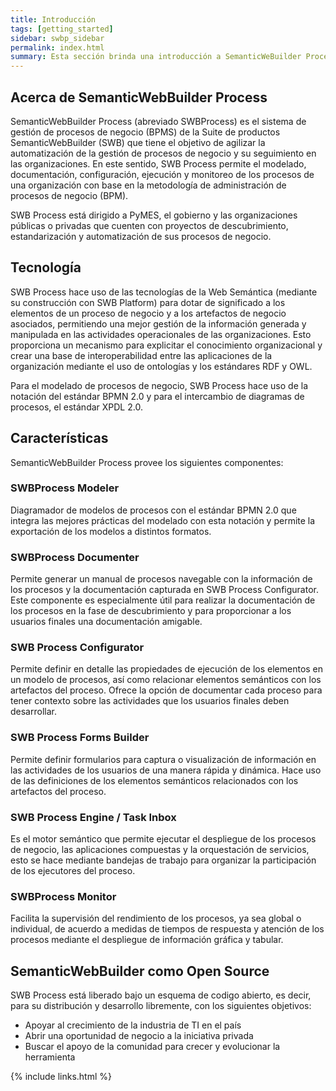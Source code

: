 ```yaml
---
title: Introducción
tags: [getting_started]
sidebar: swbp_sidebar
permalink: index.html
summary: Esta sección brinda una introducción a SemanticWeBuilder Process y sus características.
---
```


## Acerca de SemanticWebBuilder Process

SemanticWebBuilder Process (abreviado SWBProcess) es el sistema de gestión de procesos de negocio (BPMS) de la Suite de productos SemanticWebBuilder (SWB) que tiene el objetivo de agilizar la automatización de la gestión de procesos de negocio y su seguimiento en las organizaciones. En este sentido, SWB Process permite el modelado, documentación, configuración, ejecución y monitoreo de los procesos de una organización con base en la metodología de administración de procesos de negocio (BPM).

SWB Process está dirigido a PyMES, el gobierno y las organizaciones públicas o privadas que cuenten con proyectos de descubrimiento, estandarización y automatización de sus procesos de negocio.

## Tecnología

SWB Process hace uso de las tecnologías de la Web Semántica (mediante su construcción con SWB Platform) para dotar de significado a los elementos de un proceso de negocio y a los artefactos de negocio asociados, permitiendo una mejor gestión de la información generada y manipulada en las actividades operacionales de las organizaciones. Esto proporciona un mecanismo para explicitar el conocimiento organizacional y crear una base de interoperabilidad entre las aplicaciones de la organización mediante el uso de ontologías y los estándares RDF y OWL.

Para el modelado de procesos de negocio, SWB Process hace uso de la notación del estándar BPMN 2.0 y para el intercambio de diagramas de procesos, el estándar XPDL 2.0.

## Características

SemanticWebBuilder Process provee los siguientes componentes:

### SWBProcess Modeler
Diagramador de modelos de procesos con el estándar BPMN 2.0 que integra las mejores prácticas del modelado con esta notación y permite la exportación de los modelos a distintos formatos.

### SWBProcess Documenter
Permite generar un manual de procesos navegable con la información de los procesos y la documentación capturada en SWB Process Configurator. Este componente es especialmente útil para realizar la documentación de los procesos en la fase de descubrimiento y para proporcionar a los usuarios finales una documentación amigable.

### SWB Process Configurator
Permite definir en detalle las propiedades de ejecución de los elementos en un modelo de procesos, así como relacionar elementos semánticos con los artefactos del proceso. Ofrece la opción de documentar cada proceso para tener contexto sobre las actividades que los usuarios finales deben desarrollar.

### SWB Process Forms Builder
Permite definir formularios para captura o visualización de información en las actividades de los usuarios de una manera rápida y dinámica. Hace uso de las definiciones de los elementos semánticos relacionados con los artefactos del proceso.

### SWB Process Engine / Task Inbox
Es el motor semántico que permite ejecutar el despliegue de los procesos de negocio, las aplicaciones compuestas y la orquestación de servicios, esto se hace mediante bandejas de trabajo para organizar la participación de los ejecutores del proceso.

### SWBProcess Monitor
Facilita la supervisión del rendimiento de los procesos, ya sea global o individual, de acuerdo a medidas de tiempos de respuesta y atención de los procesos mediante el despliegue de información gráfica y tabular.

## SemanticWebBuilder como Open Source
SWB Process está liberado bajo un esquema de codigo abierto, es decir,
para su distribución y desarrollo libremente, con los siguientes objetivos:

* Apoyar al crecimiento de la industria de TI en el país
* Abrir una oportunidad de negocio a la iniciativa privada
* Buscar el apoyo de la comunidad para crecer y evolucionar la herramienta


{% include links.html %}
